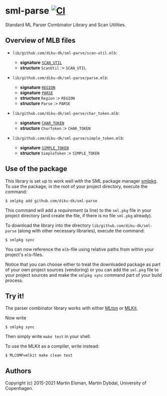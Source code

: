# sml-parse [![CI](https://github.com/diku-dk/sml-parse/workflows/CI/badge.svg)](https://github.com/diku-dk/sml-parse/actions)

Standard ML Parser Combinator Library and Scan Utilities.

## Overview of MLB files

- `lib/github.com/diku-dk/sml-parse/scan-util.mlb`:

  - **signature** [`SCAN_UTIL`](lib/github.com/diku-dk/sml-parse/SCAN_UTIL.sig)
  - **structure** `ScanUtil` :> `SCAN_UTIL`

- `lib/github.com/diku-dk/sml-parse/parse.mlb`:

  - **signature** [`REGION`](lib/github.com/diku-dk/sml-parse/REGION.sig)
  - **signature** [`PARSE`](lib/github.com/diku-dk/sml-parse/PARSE.sig)
  - **structure** `Region` :> `REGION`
  - **structure** `Parse` :> `PARSE`

- `lib/github.com/diku-dk/sml-parse/char_token.mlb`:

  - **signature** [`CHAR_TOKEN`](lib/github.com/diku-dk/sml-parse/CHAR_TOKEN.sig)
  - **structure** `CharToken` :> `CHAR_TOKEN`

- `lib/github.com/diku-dk/sml-parse/simple_token.mlb`:

  - **signature** [`SIMPLE_TOKEN`](lib/github.com/diku-dk/sml-parse/SIMPLE_TOKEN.sig)
  - **structure** `SimpleToken` :> `SIMPLE_TOKEN`

## Use of the package

This library is set up to work well with the SML package manager
[smlpkg](https://github.com/diku-dk/smlpkg).  To use the package, in
the root of your project directory, execute the command:

```
$ smlpkg add github.com/diku-dk/sml-parse
```

This command will add a _requirement_ (a line) to the `sml.pkg` file in your
project directory (and create the file, if there is no file `sml.pkg`
already).

To download the library into the directory
`lib/github.com/diku-dk/sml-parse` (along with other necessary
libraries), execute the command:

```
$ smlpkg sync
```

You can now reference the `mlb`-file using relative paths from within
your project's `mlb`-files.

Notice that you can choose either to treat the downloaded package as
part of your own project sources (vendoring) or you can add the
`sml.pkg` file to your project sources and make the `smlpkg sync`
command part of your build process.

## Try it!

The parser combinator library works with either
[MLton](http://mlton.org) or [MLKit](http://elsman.com/mlkit/).

Now write

    $ smlpkg sync

Then simply write `make test` in your shell.

To use the MLKit as a compiler, write instead:

    $ MLCOMP=mlkit make clean test

## Authors

Copyright (c) 2015-2021 Martin Elsman, Martin Dybdal, University of
Copenhagen.
